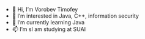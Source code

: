 - 👋 Hi, I’m Vorobev Timofey
- 👀 I’m interested in Java, C++, information security
- 🌱 I’m currently learning Java
- 📫 I’m sI am studying at SUAI

<!---
Timofey-eue/Timofey-eue is a ✨ special ✨ repository because its `README.md` (this file) appears on your GitHub profile.
You can click the Preview link to take a look at your changes.
--->
